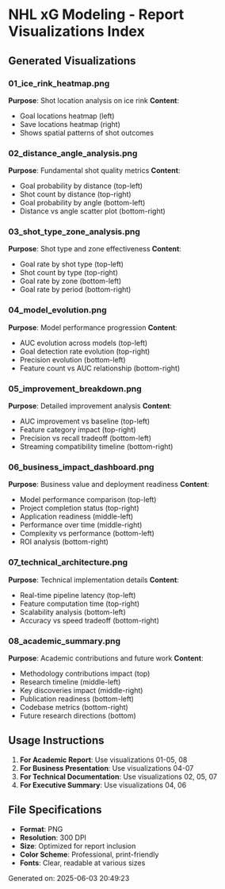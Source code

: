 # NHL xG Modeling - Report Visualizations Index

## Generated Visualizations

### 01_ice_rink_heatmap.png
**Purpose**: Shot location analysis on ice rink
**Content**: 
- Goal locations heatmap (left)
- Save locations heatmap (right)
- Shows spatial patterns of shot outcomes

### 02_distance_angle_analysis.png
**Purpose**: Fundamental shot quality metrics
**Content**:
- Goal probability by distance (top-left)
- Shot count by distance (top-right)
- Goal probability by angle (bottom-left)
- Distance vs angle scatter plot (bottom-right)

### 03_shot_type_zone_analysis.png
**Purpose**: Shot type and zone effectiveness
**Content**:
- Goal rate by shot type (top-left)
- Shot count by type (top-right)
- Goal rate by zone (bottom-left)
- Goal rate by period (bottom-right)

### 04_model_evolution.png
**Purpose**: Model performance progression
**Content**:
- AUC evolution across models (top-left)
- Goal detection rate evolution (top-right)
- Precision evolution (bottom-left)
- Feature count vs AUC relationship (bottom-right)

### 05_improvement_breakdown.png
**Purpose**: Detailed improvement analysis
**Content**:
- AUC improvement vs baseline (top-left)
- Feature category impact (top-right)
- Precision vs recall tradeoff (bottom-left)
- Streaming compatibility timeline (bottom-right)

### 06_business_impact_dashboard.png
**Purpose**: Business value and deployment readiness
**Content**:
- Model performance comparison (top-left)
- Project completion status (top-right)
- Application readiness (middle-left)
- Performance over time (middle-right)
- Complexity vs performance (bottom-left)
- ROI analysis (bottom-right)

### 07_technical_architecture.png
**Purpose**: Technical implementation details
**Content**:
- Real-time pipeline latency (top-left)
- Feature computation time (top-right)
- Scalability analysis (bottom-left)
- Accuracy vs speed tradeoff (bottom-right)

### 08_academic_summary.png
**Purpose**: Academic contributions and future work
**Content**:
- Methodology contributions impact (top)
- Research timeline (middle-left)
- Key discoveries impact (middle-right)
- Publication readiness (bottom-left)
- Codebase metrics (bottom-right)
- Future research directions (bottom)

## Usage Instructions

1. **For Academic Report**: Use visualizations 01-05, 08
2. **For Business Presentation**: Use visualizations 04-07
3. **For Technical Documentation**: Use visualizations 02, 05, 07
4. **For Executive Summary**: Use visualizations 04, 06

## File Specifications

- **Format**: PNG
- **Resolution**: 300 DPI
- **Size**: Optimized for report inclusion
- **Color Scheme**: Professional, print-friendly
- **Fonts**: Clear, readable at various sizes

Generated on: 2025-06-03 20:49:23
